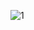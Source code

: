 ![1](https://user-images.githubusercontent.com/110442250/196223856-d3a2064d-47fa-420b-93d9-4dffe151d83d.jpg)

